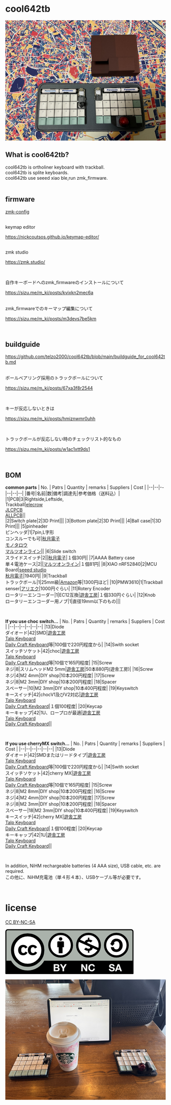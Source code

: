 # cool642tb

![](img/img00019.jpg)

## What is cool642tb?

cool642tb is ortholiner keyboard with trackball.
<br>
cool642tb is splite keyboards.
<br>
cool642tb use seeed xiao ble,run zmk_firmware.
<br>
<br>

## firmware

[zmk-config](https://github.com/telzo2000/zmk-config-cool642tb)

<br>
keymap editor

https://nickcoutsos.github.io/keymap-editor/

<br>
zmk studio

https://zmk.studio/

<br>

自作キーボードへのzmk_firmwareのインストールについて

https://sizu.me/m_ki/posts/kvixkn2mec6a

<br>
zmk_firmwareでのキーマップ編集について

https://sizu.me/m_ki/posts/m3devs7be5km

<br>

## buildguide

https://github.com/telzo2000/cool642tb/blob/main/buildguide_for_cool642tb.md

<br>
ボールベアリング採用のトラックボールについて

https://sizu.me/m_ki/posts/67xa3f8r2544

<br>

キーが反応しないときは

https://sizu.me/m_ki/posts/hmiznwmr0uhh

<br>

トラックボールが反応しない時のチェックリスト的なもの

https://sizu.me/m_ki/posts/w1ac1xtt9ds1

<br>

## BOM

<b>common parts</b>
| No. | Patrs | Quantity | remarks | Suppliers | Cost |
|--|--|--|--|--|--|
|番号|名前|数|備考|調達先|参考価格（送料込）|<br>
|1|PCB|3|Rightside,Leftside,<br>Trackball|[elecrow](https://www.elecrow.com)<br>[JLCPCB](https://jlcpcb.com)<br>[ALLPCB](https://www.allpcb.com)||<br>
|2|Switch plate|2|3D Print|||
|3|Bottom plate|2|3D Print|||
|4|Ball case|1|3D Print|||
|5|pinheader<br>ピンヘッダ|1|7pin,L字形<br>コンスルーでも可|[秋月電子](https://akizukidenshi.com/catalog/g/g101627/)<br>[モノタロウ](https://www.monotaro.com/p/4372/1914/?srsltid=AfmBOooNFXhsyVNPPtl8VZ9vMxbrLr2A5btmrf5l_N4rMR9fy4N_bydG)<br>[マルツオンライン](https://www.marutsu.co.jp/pc/i/106993/)||
|6|Slide switch<br>スライドスイッチ|2||[秋月電子](https://akizukidenshi.com/catalog/g/g115370/)|１個30円|
|7|AAAA Battery case<br>単４電池ケース|2||[マルツオンライン](https://www.marutsu.co.jp/pc/i/59151/?srsltid=AfmBOoo5ctOn9kOUGJA7pCL4M2f4Y3IolfSweL7epFytDI-BLKNBKMa8)|１個81円|
|8|XIAO nRF52840|2|MCU Board|[seeed studio](https://jp.seeedstudio.com/Seeed-XIAO-BLE-nRF52840-p-5201.html?msclkid=5541f7f3d0f911eca6023fe520de5bfa)<br>[秋月電子](https://akizukidenshi.com/catalog/g/g117341/)|1940円|
|9|Trackball<br>トラックボール|1|25mm級|[Amazon](https://www.amazon.co.jp/dp/B0D4DYH8XY?ref=ppx_yo2ov_dt_b_fed_asin_title)等|1300円ほど|
|10|PMW3610|1|Trackball senser|[アリエク](https://ja.aliexpress.com/item/1005007622547772.html?spm=a2g0o.order_list.order_list_main.45.72e8585aVqU7cH&gatewayAdapt=glo2jpn)|1000円ぐらい|
|11|Rotery Encoder<br>ロータリーエンコーダー|1|EC12互換|[遊舎工房](https://shop.yushakobo.jp/products/3762?variant=42672275226855)|１個330円ぐらい|
|12|Knob<br>ロータリーエンコーダー用ノブ|1|直径19mm以下のもの|||


<br>

<b>If you use choc switch...</b>
| No. | Patrs | Quantity | remarks | Suppliers | Cost |
|--|--|--|--|--|--|
|13|Diode<br>ダイオード|42|SMD|[遊舎工房](https://yushakobo.jp)<br>[Talp Keyboard](https://talpkeyboard.net)<br>[Daily Craft Keyboard](https://shop.dailycraft.jp)等|100個で220円程度から|
|14|Swith socket<br>スイッチソケット|42|choc|[遊舎工房](https://yushakobo.jp)<br>[Talp Keyboard](https://talpkeyboard.net)<br>[Daily Craft Keyboard](https://shop.dailycraft.jp)等|10個で165円程度|
|15|Screw<br>ネジ|8|スリムヘッドM2 5mm|[遊舎工房](https://shop.yushakobo.jp/products/a0800s2?variant=37665432535201)|50本880円(遊舎工房)|
|16|Screw<br>ネジ|4|M2 4mm|DIY shop|10本200円程度|
|17|Screw<br>ネジ|8|M2 3mm|DIY shop|10本200円程度|
|18|Spacer<br>スペーサー|10|M2 3mm|DIY shop|10本400円程度|
|19|Keyswitch<br>キースイッチ|42|chocV1及びV2対応|[遊舎工房](https://yushakobo.jp)<br>[Talp Keyboard](https://talpkeyboard.net)<br>[Daily Craft Keyboard](https://shop.dailycraft.jp)|１個100程度|
|20|Keycap<br>キーキャップ|42|1U、ロープロが最適|[遊舎工房](https://yushakobo.jp)<br>[Talp Keyboard](https://talpkeyboard.net)<br>[Daily Craft Keyboard](https://shop.dailycraft.jp)||

<br>

<b>If you use cherryMX switch...</b>
| No. | Patrs | Quantity | remarks | Suppliers | Cost |
|--|--|--|--|--|--|
|13|Diode<br>ダイオード|42|SMDまたはリードタイプ|[遊舎工房](https://yushakobo.jp)<br>[Talp Keyboard](https://talpkeyboard.net)<br>[Daily Craft Keyboard](https://shop.dailycraft.jp)等|100個で220円程度から|
|14|Swith socket<br>スイッチソケット|42|cherry MX|[遊舎工房](https://yushakobo.jp)<br>[Talp Keyboard](https://talpkeyboard.net)<br>[Daily Craft Keyboard](https://shop.dailycraft.jp)等|10個で165円程度|
|15|Screw<br>ネジ|8|M2 8mm|DIY shop|10本200円程度|
|16|Screw<br>ネジ|4|M2 4mm|DIY shop|10本200円程度|
|17|Screw<br>ネジ|8|M2 3mm|DIY shop|10本200円程度|
|18|Spacer<br>スペーサー|18|M2 3mm|DIY shop|10本400円程度|
|19|Keyswitch<br>キースイッチ|42|cherry MX|[遊舎工房](https://yushakobo.jp)<br>[Talp Keyboard](https://talpkeyboard.net)<br>[Daily Craft Keyboard](https://shop.dailycraft.jp)|１個100程度|
|20|Keycap<br>キーキャップ|42|1U|[遊舎工房](https://yushakobo.jp)<br>[Talp Keyboard](https://talpkeyboard.net)<br>[Daily Craft Keyboard](https://shop.dailycraft.jp)||

<br>


In addition, NiHM rechargeable batteries (4 AAA size), USB cable, etc. are required.
<br>
この他に、NiHM充電池（単４形４本）、USBケーブル等が必要です。
<br>

<br>



# license

[CC BY-NC-SA](https://creativecommons.org/licenses/by-nc-sa/4.0/deed.ja)

![](img/by-nc-sa.png)

![](img/img00020.jpg)
